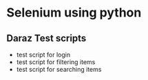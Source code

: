 # Selenium using python

## Daraz Test scripts

- test script for login 
- test script for filtering items 
- test script for searching items
